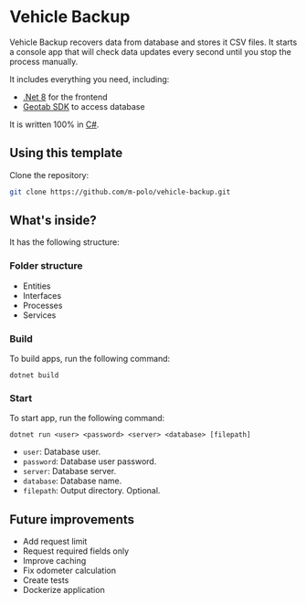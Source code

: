 # Vehicle Backup

Vehicle Backup recovers data from database and stores it CSV files. It starts a console app that will check data updates every second until you stop the process manually.

It includes everything you need, including:

- [.Net 8](https://learn.microsoft.com/es-es/dotnet/core/whats-new/dotnet-8/overview) for the frontend
- [Geotab SDK](https://developers.geotab.com/myGeotab/introduction) to access database

It is written 100% in [C#](https://learn.microsoft.com/es-es/dotnet/csharp/whats-new/csharp-12).

## Using this template

Clone the repository:

```sh
git clone https://github.com/m-polo/vehicle-backup.git
```

## What's inside?

It has the following structure:

### Folder structure

- Entities
- Interfaces
- Processes
- Services

### Build

To build apps, run the following command:

```
dotnet build
```

### Start

To start app, run the following command:

```
dotnet run <user> <password> <server> <database> [filepath]
```

- `user`: Database user.
- `password`: Database user password.
- `server`: Database server.
- `database`: Database name.
- `filepath`: Output directory. Optional.

## Future improvements
- Add request limit
- Request required fields only
- Improve caching
- Fix odometer calculation
- Create tests
- Dockerize application